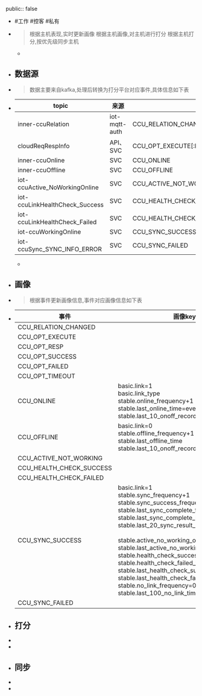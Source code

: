public:: false

- #工作 #控客 #私有
- > 根据主机表现,实时更新画像
  根据主机画像,对主机进行打分
  根据主机打分,按优先级同步主机
	-
- ## 数据源
- > 数据主要来自kafka,处理后转换为打分平台对应事件,具体信息如下表
- |topic|来源|事件|
  |--|--|--|
  |inner-ccuRelation|iot-mqtt-auth|CCU_RELATION_CHANGED|
  |cloudReqRespInfo|API、SVC|CCU_OPT_EXECUTE[:br]CCU_OPT_RESP[:br]CCU_OPT_SUCCESS[:br]CCU_OPT_FAILED[:br]CCU_OPT_TIMEOUT|
  |inner-ccuOnline|SVC|CCU_ONLINE|
  |inner-ccuOffline|SVC|CCU_OFFLINE|
  |iot-ccuActive_NoWorkingOnline|SVC|CCU_ACTIVE_NOT_WORKING|
  |iot-ccuLinkHealthCheck_Success|SVC|CCU_HEALTH_CHECK_SUCCESS|
  |iot-ccuLinkHealthCheck_Failed|SVC|CCU_HEALTH_CHECK_FAILED|
  |iot-ccuWorkingOnline|SVC|CCU_SYNC_SUCCESS|
  |iot-ccuSync_SYNC_INFO_ERROR|SVC|CCU_SYNC_FAILED|
  -
- ## 画像
- > 根据事件更新画像信息,事件对应画像信息如下表
- |事件|画像key|
  |----|----|
  |CCU_RELATION_CHANGED||
  |CCU_OPT_EXECUTE||
  |CCU_OPT_RESP||
  |CCU_OPT_SUCCESS||
  |CCU_OPT_FAILED||
  |CCU_OPT_TIMEOUT||
  |CCU_ONLINE|basic.link=1<br />basic.link_type<br />stable.online_frequency+1<br />stable.last_online_time=eventTime<br />stable.last_10_onoff_records|
  |CCU_OFFLINE|basic.link=0<br />stable.offline_frequency+1<br />stable.last_offline_time<br />stable.last_10_onoff_records|
  |CCU_ACTIVE_NOT_WORKING||
  |CCU_HEALTH_CHECK_SUCCESS||
  |CCU_HEALTH_CHECK_FAILED||
  |CCU_SYNC_SUCCESS|basic.link=1<br />stable.sync_frequency+1<br />stable.sync_success_frequency+1<br />stable.last_sync_complete_time<br />stable.last_sync_complete_result<br />stable.last_20_sync_result_records<br /><br />stable.active_no_working_online=0<br />stable.last_active_no_working_online_time=null<br />stable.health_check_success_frequency=null<br />stable.health_check_failed_frequency=null<br />stable.last_health_check_success_time=null<br />stable.last_health_check_failed_time=null<br />stable.no_link_frequency=0<br />stable.last_100_no_link_times=[]|
  |CCU_SYNC_FAILED||
- ## 打分
-
-
- ## 同步
-
-
